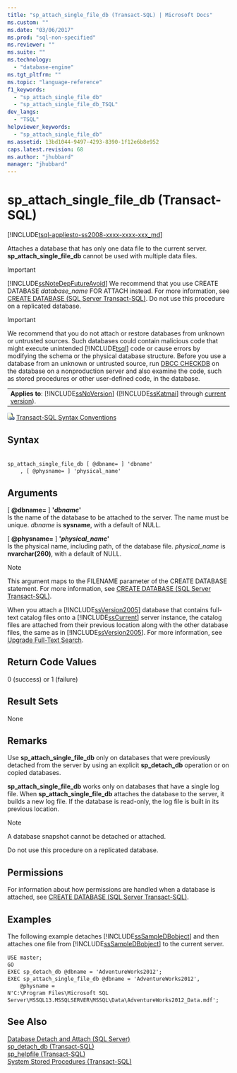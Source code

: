 ```yaml
---
title: "sp_attach_single_file_db (Transact-SQL) | Microsoft Docs"
ms.custom: ""
ms.date: "03/06/2017"
ms.prod: "sql-non-specified"
ms.reviewer: ""
ms.suite: ""
ms.technology: 
  - "database-engine"
ms.tgt_pltfrm: ""
ms.topic: "language-reference"
f1_keywords: 
  - "sp_attach_single_file_db"
  - "sp_attach_single_file_db_TSQL"
dev_langs: 
  - "TSQL"
helpviewer_keywords: 
  - "sp_attach_single_file_db"
ms.assetid: 13bd1044-9497-4293-8390-1f12e6b8e952
caps.latest.revision: 68
ms.author: "jhubbard"
manager: "jhubbard"
---
```

# sp_attach_single_file_db (Transact-SQL)
[!INCLUDE[tsql-appliesto-ss2008-xxxx-xxxx-xxx_md](../../../a9retired/includes/tsql-appliesto-ss2008-xxxx-xxxx-xxx-md.md)]

  Attaches a database that has only one data file to the current server. **sp_attach_single_file_db** cannot be used with multiple data files.  
  
> [!IMPORTANT]  
>  [!INCLUDE[ssNoteDepFutureAvoid](../../../database-engine/configure/windows/includes/ssnotedepfutureavoid-md.md)] We recommend that you use CREATE DATABASE *database_name* FOR ATTACH instead. For more information, see [CREATE DATABASE &#40;SQL Server Transact-SQL&#41;](../../../t-sql/statements/create-database-sql-server-transact-sql.md). Do not use this procedure on a replicated database.  
  
> [!IMPORTANT]  
>  We recommend that you do not attach or restore databases from unknown or untrusted sources. Such databases could contain malicious code that might execute unintended [!INCLUDE[tsql](../../../a9notintoc/includes/tsql-md.md)] code or cause errors by modifying the schema or the physical database structure. Before you use a database from an unknown or untrusted source, run [DBCC CHECKDB](../../../t-sql/database-console-commands/dbcc-checkdb-transact-sql.md) on the database on a nonproduction server and also examine the code, such as stored procedures or other user-defined code, in the database.  
  
||  
|-|  
|**Applies to**: [!INCLUDE[ssNoVersion](../../../a9notintoc/includes/ssnoversion-md.md)] ([!INCLUDE[ssKatmai](../../../a9notintoc/includes/sskatmai-md.md)] through [current version](http://go.microsoft.com/fwlink/p/?LinkId=299658)).|  
  
 ![Topic link icon](../../../a9notintoc/media/topic-link.gif "Topic link icon") [Transact-SQL Syntax Conventions](../../../t-sql/language-elements/transact-sql-syntax-conventions-transact-sql.md)  
  
## Syntax  
  
```  
  
sp_attach_single_file_db [ @dbname= ] 'dbname'  
    , [ @physname= ] 'physical_name'  
```  
  
## Arguments  
 [ **@dbname=** ] **'***dbname***'**  
 Is the name of the database to be attached to the server. The name must be unique. *dbname* is **sysname**, with a default of NULL.  
  
 [ **@physname=** ] **'***physical_name***'**  
 Is the physical name, including path, of the database file. *physical_name* is **nvarchar(260)**, with a default of NULL.  
  
> [!NOTE]  
>  This argument maps to the FILENAME parameter of the CREATE DATABASE statement. For more information, see [CREATE DATABASE &#40;SQL Server Transact-SQL&#41;](../../../t-sql/statements/create-database-sql-server-transact-sql.md).  
  
 When you attach a [!INCLUDE[ssVersion2005](../../../a9notintoc/includes/ssversion2005-md.md)] database that contains full-text catalog files onto a [!INCLUDE[ssCurrent](../../../a9notintoc/includes/sscurrent-md.md)] server instance, the catalog files are attached from their previous location along with the other database files, the same as in [!INCLUDE[ssVersion2005](../../../a9notintoc/includes/ssversion2005-md.md)]. For more information, see [Upgrade Full-Text Search](../../../relational-databases/search/upgrade-full-text-search.md).  
  
## Return Code Values  
 0 (success) or 1 (failure)  
  
## Result Sets  
 None  
  
## Remarks  
 Use **sp_attach_single_file_db** only on databases that were previously detached from the server by using an explicit **sp_detach_db** operation or on copied databases.  
  
 **sp_attach_single_file_db** works only on databases that have a single log file. When **sp_attach_single_file_db** attaches the database to the server, it builds a new log file. If the database is read-only, the log file is built in its previous location.  
  
> [!NOTE]  
>  A database snapshot cannot be detached or attached.  
  
 Do not use this procedure on a replicated database.  
  
## Permissions  
 For information about how permissions are handled when a database is attached, see [CREATE DATABASE &#40;SQL Server Transact-SQL&#41;](../../../t-sql/statements/create-database-sql-server-transact-sql.md).  
  
## Examples  
 The following example detaches [!INCLUDE[ssSampleDBobject](../../../a9retired/includes/sssampledbobject-md.md)] and then attaches one file from [!INCLUDE[ssSampleDBobject](../../../a9retired/includes/sssampledbobject-md.md)] to the current server.  
  
```  
USE master;  
GO  
EXEC sp_detach_db @dbname = 'AdventureWorks2012';  
EXEC sp_attach_single_file_db @dbname = 'AdventureWorks2012',   
    @physname =   
N'C:\Program Files\Microsoft SQL Server\MSSQL13.MSSQLSERVER\MSSQL\Data\AdventureWorks2012_Data.mdf';  
```  
  
## See Also  
 [Database Detach and Attach &#40;SQL Server&#41;](../../../relational-databases/databases/database-detach-and-attach-sql-server.md)   
 [sp_detach_db &#40;Transact-SQL&#41;](../../../relational-databases/reference/system-stored-procedures/sp-detach-db-transact-sql.md)   
 [sp_helpfile &#40;Transact-SQL&#41;](../../../relational-databases/reference/system-stored-procedures/sp-helpfile-transact-sql.md)   
 [System Stored Procedures &#40;Transact-SQL&#41;](../../../relational-databases/reference/system-stored-procedures/system-stored-procedures-transact-sql.md)  
  
  